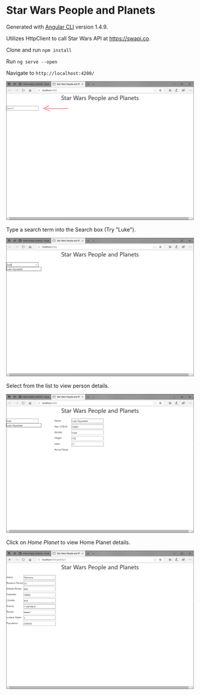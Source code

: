 # Star Wars People and Planets

Generated with [Angular CLI](https://github.com/angular/angular-cli) version 1.4.9.

Utilizes HttpClient to call Star Wars API at https://swapi.co.

Clone and run `npm install`

Run `ng serve --open`

Navigate to `http://localhost:4200/`

![Star Wars People and Planets Screenshot](src/assets/ngswapi_screenshot.png "Star Wars People and Planets Screenshot")

Type a search term into the Search box (Try "Luke").

![Star Wars People and Planets Screenshot](src/assets/ngswapi_screenshot2.png "Star Wars People and Planets Screenshot")

Select from the list to view person details.

![Star Wars People and Planets Screenshot](src/assets/ngswapi_screenshot3.png "Star Wars People and Planets Screenshot")

Click on _Home Planet_ to view Home Planet details.

![Star Wars People and Planets Screenshot](src/assets/ngswapi_screenshot4.png "Star Wars People and Planets Screenshot")

